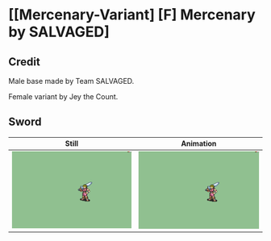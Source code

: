 # [\[Mercenary-Variant\] \[F\] Mercenary by SALVAGED]

## Credit

Male base made by Team SALVAGED.

Female variant by Jey the Count.

## Sword

| Still | Animation |
| :---: | :-------: |
| ![Sword still](./Sword_000.png) | ![Sword animation](./Sword.gif) |
